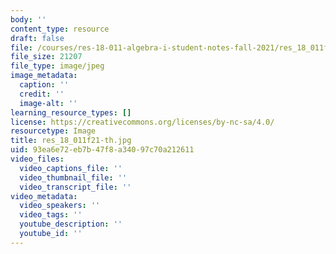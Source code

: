 ```yaml
---
body: ''
content_type: resource
draft: false
file: /courses/res-18-011-algebra-i-student-notes-fall-2021/res_18_011f21-th.jpg
file_size: 21207
file_type: image/jpeg
image_metadata:
  caption: ''
  credit: ''
  image-alt: ''
learning_resource_types: []
license: https://creativecommons.org/licenses/by-nc-sa/4.0/
resourcetype: Image
title: res_18_011f21-th.jpg
uid: 93ea6e72-eb7b-47f8-a340-97c70a212611
video_files:
  video_captions_file: ''
  video_thumbnail_file: ''
  video_transcript_file: ''
video_metadata:
  video_speakers: ''
  video_tags: ''
  youtube_description: ''
  youtube_id: ''
---
```

